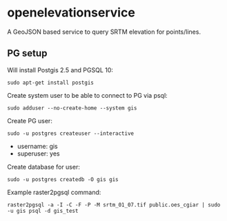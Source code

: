 # openelevationservice

A GeoJSON based service to query SRTM elevation for points/lines.

## PG setup

Will install Postgis 2.5 and PGSQL 10:

`sudo apt-get install postgis`

Create system user to be able to connect to PG via psql:

`sudo adduser --no-create-home --system gis`

Create PG user:

`sudo -u postgres createuser --interactive`

- username: gis
- superuser: yes

Create database for user:

`sudo -u postgres createdb -O gis gis`

Example raster2pgsql command:

`raster2pgsql -a -I -C -F -P -M srtm_01_07.tif public.oes_cgiar | sudo -u gis psql -d gis_test`
